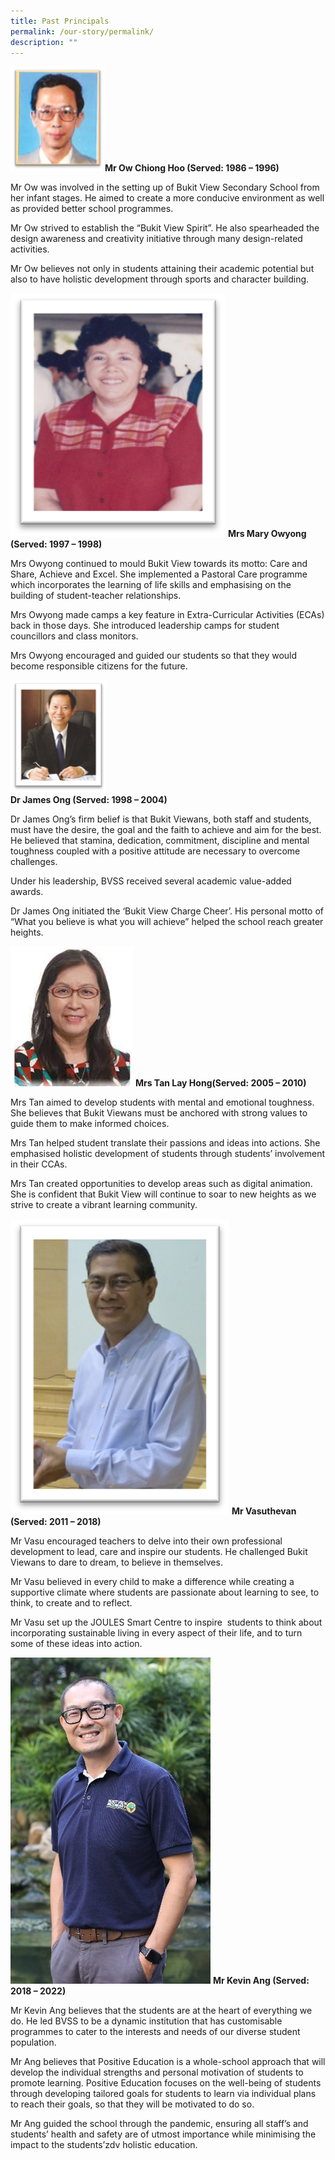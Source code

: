 ```yaml
---
title: Past Principals
permalink: /our-story/permalink/
description: ""
---
```

![](/images/Past%20principals/mr%20ow%20hc.png)**Mr Ow Chiong Hoo (Served: 1986 – 1996)** 

Mr Ow was involved in the setting up of Bukit View Secondary School from her infant stages. He aimed to create a more conducive environment as well as provided better school programmes.

Mr Ow strived to establish the “Bukit View Spirit”. He also spearheaded the design awareness and creativity initiative through many design-related activities.

Mr Ow believes not only in students attaining their academic potential but also to have holistic development through sports and character building.

![](/images/Past%20principals/mrs%20owyong.png)
**Mrs Mary Owyong (Served: 1997 – 1998)**

Mrs Owyong continued to mould Bukit View towards its motto: Care and Share, Achieve and Excel. She implemented a Pastoral Care programme which incorporates the learning of life skills and emphasising on the building of student-teacher relationships.

Mrs Owyong made camps a key feature in Extra-Curricular Activities (ECAs) back in those days. She introduced leadership camps for student councillors and class monitors.

Mrs Owyong encouraged and guided our students so that they would become responsible citizens for the future.

![](/images/Past%20principals/mr%20ong.png)  
**Dr James Ong (Served: 1998 – 2004)**

Dr James Ong’s firm belief is that Bukit Viewans, both staff and students, must have the desire, the goal and the faith to achieve and aim for the best. He believed that stamina, dedication, commitment, discipline and mental toughness coupled with a positive attitude are necessary to overcome challenges.

Under his leadership, BVSS received several academic value-added awards.

Dr James Ong initiated the ‘Bukit View Charge Cheer’. His personal motto of “What you believe is what you will achieve” helped the school reach greater heights.

![](/images/Past%20principals/mrs%20tan.png)
**Mrs Tan Lay Hong(Served: 2005 – 2010)**

Mrs Tan aimed to develop students with mental and emotional toughness. She believes that Bukit Viewans must be anchored with strong values to guide them to make informed choices.

Mrs Tan helped student translate their passions and ideas into actions. She emphasised holistic development of students through students’ involvement in their CCAs.

Mrs Tan created opportunities to develop areas such as digital animation. She is confident that Bukit View will continue to soar to new heights as we strive to create a vibrant learning community.

![](/images/Past%20principals/mr%20vasu.png)
**Mr Vasuthevan (Served: 2011 – 2018)**

Mr Vasu encouraged teachers to delve into their own professional development to lead, care and inspire our students. He challenged Bukit Viewans to dare to dream, to believe in themselves.

Mr Vasu believed in every child to make a difference while creating a supportive climate where students are passionate about learning to see, to think, to create and to reflect.

Mr Vasu set up the JOULES Smart Centre to inspire  students to think about incorporating sustainable living in every aspect of their life, and to turn some of these ideas into action.

![](/images/Past%20principals/mr%20ang.jpg)
**Mr Kevin Ang (Served: 2018 – 2022)**

Mr Kevin Ang believes that the students are at the heart of everything we do. He led BVSS to be a dynamic institution that has customisable programmes to cater to the interests and needs of our diverse student population.

Mr Ang believes that Positive Education is a whole-school approach that will develop the individual strengths and personal motivation of students to promote learning. Positive Education focuses on the well-being of students through developing tailored goals for students to learn via individual plans to reach their goals, so that they will be motivated to do so.

Mr Ang guided the school through the pandemic, ensuring all staff’s and students’ health and safety are of utmost importance while minimising the impact to the students’zdv holistic education.